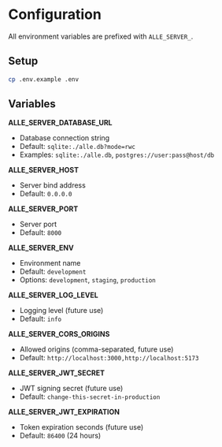 # Configuration

All environment variables are prefixed with `ALLE_SERVER_`.

## Setup

```bash
cp .env.example .env
```

## Variables

**ALLE_SERVER_DATABASE_URL**
- Database connection string
- Default: `sqlite:./alle.db?mode=rwc`
- Examples: `sqlite:./alle.db`, `postgres://user:pass@host/db`

**ALLE_SERVER_HOST**
- Server bind address
- Default: `0.0.0.0`

**ALLE_SERVER_PORT**
- Server port
- Default: `8000`

**ALLE_SERVER_ENV**
- Environment name
- Default: `development`
- Options: `development`, `staging`, `production`

**ALLE_SERVER_LOG_LEVEL**
- Logging level (future use)
- Default: `info`

**ALLE_SERVER_CORS_ORIGINS**
- Allowed origins (comma-separated, future use)
- Default: `http://localhost:3000,http://localhost:5173`

**ALLE_SERVER_JWT_SECRET**
- JWT signing secret (future use)
- Default: `change-this-secret-in-production`

**ALLE_SERVER_JWT_EXPIRATION**
- Token expiration seconds (future use)
- Default: `86400` (24 hours)
